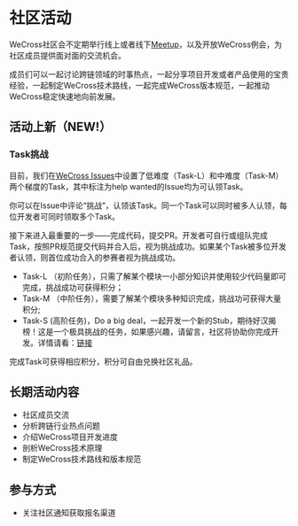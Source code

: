 # 社区活动

WeCross社区会不定期举行线上或者线下[Meetup](https://mp.weixin.qq.com/s/X91tRrYudrFUVavig4koaQ)，以及开放WeCross例会，为社区成员提供面对面的交流机会。

成员们可以一起讨论跨链领域的时事热点，一起分享项目开发或者产品使用的宝贵经验，一起制定WeCross技术路线，一起完成WeCross版本规范，一起推动WeCross稳定快速地向前发展。

## 活动上新（NEW!）

### Task挑战

目前，我们在[WeCross Issues](https://github.com/WeBankBlockchain/WeCross/issues)中设置了低难度（Task-L）和中难度（Task-M）两个梯度的Task，其中标注为help wanted的Issue均为可认领Task。

你可以在Issue中评论“挑战”，认领该Task。同一个Task可以同时被多人认领，每位开发者可同时领取多个Task。

接下来进入最重要的一步——完成代码，提交PR。开发者可自行或组队完成Task，按照PR规范提交代码并合入后，视为挑战成功。如果某个Task被多位开发者认领，则首位成功合入的参赛者视为挑战成功。

- Task-L （初阶任务），只需了解某个模块一小部分知识并使用较少代码量即可完成，挑战成功可获得积分；
- Task-M （中阶任务），需要了解某个模块多种知识完成，挑战功可获得大量积分;
- Task-S  (高阶任务)，Do a big deal，一起开发一个新的Stub，期待好汉揭榜！这是一个极具挑战的任务，如果感兴趣，请留言，社区将协助你完成开发。详情请看：[链接](https://github.com/WeBankBlockchain/WeCross/issues/109)

完成Task可获得相应积分，积分可自由兑换社区礼品。

## 长期活动内容

- 社区成员交流
- 分析跨链行业热点问题
- 介绍WeCross项目开发进度
- 剖析WeCross技术原理
- 制定WeCross技术路线和版本规范

## 参与方式

- 关注社区通知获取报名渠道
